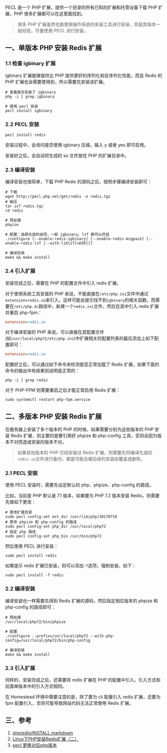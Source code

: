 PECL 是一个 PHP 扩展，提供一个目录的所有已知的扩展和托管设备下载 PHP 扩展，PHP 很多扩展都可以在这里面找到。

> 很多 PHP 扩展虽然也能使用操作系统的安装工具进行安装，但是其版本一般较低，尽量使用 PECL 进行安装。

## 一、单版本 PHP 安装 Redis 扩展

### 1.1 检查 igbinary 扩展

igbinary 扩展能够提供比 PHP 提供更好的序列化和反序列化性能，而且 Redis 的 PHP 扩展也会需要使用到，所以需要先安装该扩展。

```shell
# 查看是否安装了 igbinary
php -i | grep igbinary

# 使用 pecl 安装
pecl install igbinary
```

### 2.2 PECL 安装

```shell
pecl install redis
```

安装过程中，会询问是否使用 igbinary 压缩，输入 y 或者 yes 即可启用。

安装好之后，会自动将生成的 so 文件放在 PHP 的扩展目录中。

### 2.3 编译安装

编译安装也很简单，下载 PHP Redis 的源码之后，按照步骤编译安装即可：

```shell
# 下载
wget http://pecl.php.net/get/redis -o redis.tgz
# 解压
tar zxf redis.tgz 
cd redis

# 预处理
phpize

# 配置：选择合适的选项，一般 igbinary、lzf 都可以开启
./configure [--enable-redis-igbinary] [--enable-redis-msgpack] [--enable-redis-lzf [--with-liblzf[=DIR]]]

# 编译安装
make && make install
```

### 2.4 引入扩展

安装完成之后，需要在 PHP 的配置文件中引入 redis 扩展。

对于使用系统工具安装的 PHP 来说，不能直接在`/etc/php.ini`文件中通过`extension=redis.so`来引入，这样可能会提示找不到`igbinary`的相关函数，而需要在`/etc/php.d/`路径中，新建一个`redis.ini`文件，然后在其中引入 redis 扩展并重启 php-fpm：

```ini
extension=redis.so
```

对于编译安装的 PHP 来说，可以直接在其配置文件(如`/usr/local/php72/etc/php.ini`)中扩展相关的配置列表的最后添加上如下配置即可：

```ini
extension=redis.so
```

配置好之后，可以通过如下命令来检测是否正常加载了 Redis 扩展，如果下面的命令的输出中有结果则说明是正常的：

```shell
php -i | grep redis
```

对于 PHP-FPM 则需要重启之后才能正常启用 Redis 扩展：

```shell
sudo systemctl restart php-fpm.service
```

## 二、多版本 PHP 安装 Redis 扩展

在服务器上安装了多个版本的 PHP 的时候，如果需要分别为这些版本的 PHP 安装 Redis 扩展，则主要的是要引用好 phpize 和 php-config 工具，否则会因为版本不对而造成安装的版本不对。

> 如果其他版本的 PHP 已经安装过 Redis 扩展，则需要先将编译生成的`redis.so`文件进行备份，都是可能会被后续的安装给覆盖或删除。

### 2.1 PECL 安装

使用 PECL 安装时，需要先设定默认的 php、phpize、php-config 的路径。

比如，当前是 PHP 默认是 7.1 版本，如果要为 PHP 7.2 版本安装 Redis，则需要先做如下更改：

```shell
# 更改扩展目录
sudo pecl config-set ext_dir /usr/lib/php/20170718
# 更改 phpize 和 php-config 的路径
sudo pecl config-set php_dir /usr/local/php72
# 指定 php 路径
sudo pecl config-set php_bin /usr/bin/php72
```

然后使用 PECL 进行安装：

```shell
sudo pecl install redis
```

如果提示 redis 扩展已安装，则可以添加`-f`选项，强制安装，如下：

```shell
sudo pecl install -f redis
```

### 2.2 编译安装

编译安装也一样需要先得到 Redis 扩展的源码，然后指定相应版本的 phpize 和 php-config 的路径即可：

```shell
# 预处理
/usr/local/php72/bin/phpize

# 配置
./configure --prefix=/usr/local/php72 --with-php-config=/usr/local/php72/bin/php-config

# 编译安装
make && make install
```

### 2.3 引入扩展

同样的，安装完成之后，还需要将 redis 扩展在 PHP 的配置中引入。引入方式和前面单版本中的引入方式相同。

在 Homestead 环境中需要注意的是，除了要为 cli 配置引入 redis 扩展，还要为 fpm 配置引入，否则可能导致网站代码无法正常使用 Redis 扩展。

## 三、参考

1. [phpredis/INSTALL.markdown](https://github.com/phpredis/phpredis/blob/develop/INSTALL.markdown)
2. [Linux下PHP安装Redis扩展（二）](https://segmentfault.com/a/1190000008420258)
3. [pecl 更换对应php版本](https://www.jianshu.com/p/fee58d93e8b1)


